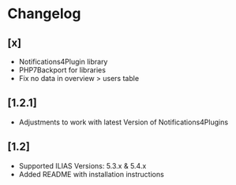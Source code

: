 # Changelog

## [x]
* Notifications4Plugin library
* PHP7Backport for libraries
* Fix no data in overview > users table

## [1.2.1]
* Adjustments to work with latest Version of Notifications4Plugins

## [1.2]
* Supported ILIAS Versions: 5.3.x & 5.4.x
* Added README with installation instructions